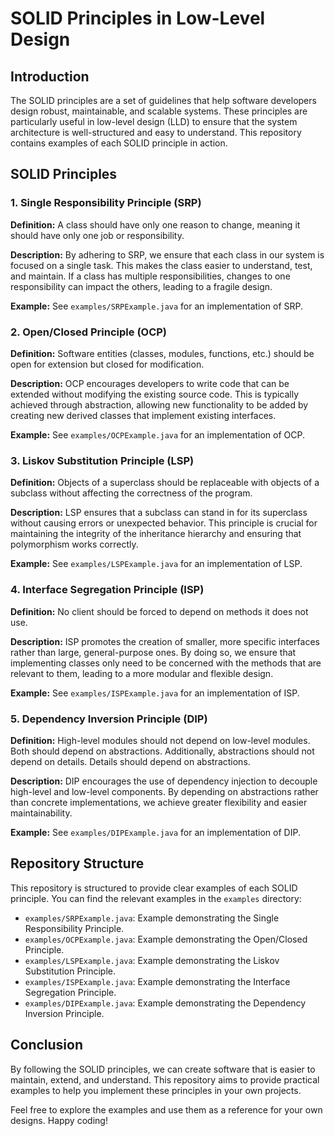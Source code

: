 # SOLID Principles in Low-Level Design

## Introduction

The SOLID principles are a set of guidelines that help software developers design robust, maintainable, and scalable systems. These principles are particularly useful in low-level design (LLD) to ensure that the system architecture is well-structured and easy to understand. This repository contains examples of each SOLID principle in action.

## SOLID Principles

### 1. Single Responsibility Principle (SRP)

**Definition:** A class should have only one reason to change, meaning it should have only one job or responsibility.

**Description:** By adhering to SRP, we ensure that each class in our system is focused on a single task. This makes the class easier to understand, test, and maintain. If a class has multiple responsibilities, changes to one responsibility can impact the others, leading to a fragile design.

**Example:** See `examples/SRPExample.java` for an implementation of SRP.

### 2. Open/Closed Principle (OCP)

**Definition:** Software entities (classes, modules, functions, etc.) should be open for extension but closed for modification.

**Description:** OCP encourages developers to write code that can be extended without modifying the existing source code. This is typically achieved through abstraction, allowing new functionality to be added by creating new derived classes that implement existing interfaces.

**Example:** See `examples/OCPExample.java` for an implementation of OCP.

### 3. Liskov Substitution Principle (LSP)

**Definition:** Objects of a superclass should be replaceable with objects of a subclass without affecting the correctness of the program.

**Description:** LSP ensures that a subclass can stand in for its superclass without causing errors or unexpected behavior. This principle is crucial for maintaining the integrity of the inheritance hierarchy and ensuring that polymorphism works correctly.

**Example:** See `examples/LSPExample.java` for an implementation of LSP.

### 4. Interface Segregation Principle (ISP)

**Definition:** No client should be forced to depend on methods it does not use.

**Description:** ISP promotes the creation of smaller, more specific interfaces rather than large, general-purpose ones. By doing so, we ensure that implementing classes only need to be concerned with the methods that are relevant to them, leading to a more modular and flexible design.

**Example:** See `examples/ISPExample.java` for an implementation of ISP.

### 5. Dependency Inversion Principle (DIP)

**Definition:** High-level modules should not depend on low-level modules. Both should depend on abstractions. Additionally, abstractions should not depend on details. Details should depend on abstractions.

**Description:** DIP encourages the use of dependency injection to decouple high-level and low-level components. By depending on abstractions rather than concrete implementations, we achieve greater flexibility and easier maintainability.

**Example:** See `examples/DIPExample.java` for an implementation of DIP.

## Repository Structure

This repository is structured to provide clear examples of each SOLID principle. You can find the relevant examples in the `examples` directory:

- `examples/SRPExample.java`: Example demonstrating the Single Responsibility Principle.
- `examples/OCPExample.java`: Example demonstrating the Open/Closed Principle.
- `examples/LSPExample.java`: Example demonstrating the Liskov Substitution Principle.
- `examples/ISPExample.java`: Example demonstrating the Interface Segregation Principle.
- `examples/DIPExample.java`: Example demonstrating the Dependency Inversion Principle.

## Conclusion

By following the SOLID principles, we can create software that is easier to maintain, extend, and understand. This repository aims to provide practical examples to help you implement these principles in your own projects.

Feel free to explore the examples and use them as a reference for your own designs. Happy coding!
